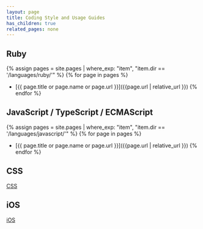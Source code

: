 ```yaml
---
layout: page
title: Coding Style and Usage Guides
has_children: true
related_pages: none
---
```


## Ruby

{% assign pages = site.pages | where_exp: "item", "item.dir == '/languages/ruby/'" %}
{% for page in pages %}
- [{{ page.title or page.name or page.url }}]({{page.url | relative_url }})
{% endfor %}

## JavaScript / TypeScript / ECMAScript
{% assign pages = site.pages | where_exp: "item", "item.dir == '/languages/javascript/'" %}
{% for page in pages %}
- [{{ page.title or page.name or page.url }}]({{page.url | relative_url }})
{% endfor %}

## CSS

[CSS](css)

## iOS

[iOS](ios)
